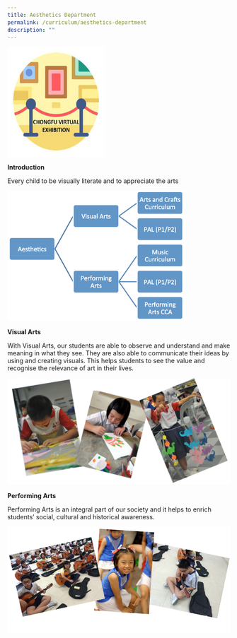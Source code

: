 ```yaml
---
title: Aesthetics Department
permalink: /curriculum/aesthetics-department
description: ""
---
```

<a href="https://www.artsteps.com/view/61bf2cbcbf72e0ea45675bdc?currentUser" target="_blank">
      <img width="220" height="250" border="0" align="center"  src="/images/CFS-Virtual-Exhibition-2.jpeg"/>
</a>
		
**Introduction**

Every child to be visually literate and to appreciate the arts

<img src="/images/aesthetics1.png" 
     style="width:80%">
		 
**Visual Arts**

With Visual Arts, our students are able to observe and understand and make meaning in what they see. They are also able to communicate their ideas by using and creating visuals. This helps students to see the value and recognise the relevance of art in their lives.

![](/images/aesthetics2.png)

**Performing Arts**

Performing Arts is an integral part of our society and it helps to enrich students’ social, cultural and historical awareness.

![](/images/aesthetics3.png)